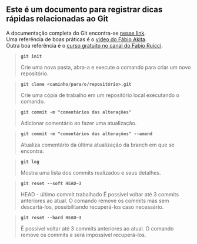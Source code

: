 ## Este é um documento para registrar dicas rápidas relacionadas ao Git
 A documentação completa do Git encontra-se [nesse link](https://git-scm.com/doc).<br>
 Uma referência de boas práticas é o [video do Fábio Akita](https://www.youtube.com/watch?v=6OokP-NE49k).<br>
 Outra boa referência é o [curso gratuito no canal do Fabio Ruicci](https://www.youtube.com/playlist?list=PLvS2JoIlSA4DCmp7pbXXuZEUb5E-IDb-K).
<br>
> **`git init`**
> 
>Crie uma nova pasta, abra-a e execute o comando para criar um novo repositório.

> **`git clone <caminho/para/o/repositório>.git`**
>
>Crie uma cópia de trabalho em um repositório local executando o comando.

> **`git commit -m "comentários das alterações"`**
>
>Adicionar comentário ao fazer uma atualização.

> **`git commit -m "comentários das alterações" --amend`** 
>
>Atualiza comentário da última atualização da branch em que se encontra.

> **`git log`** 
>
>Mostra uma lista dos commits realizados e seus detalhes.

> **`git reset --soft HEAD~3`** 
>
>HEAD - último commit trabalhado
>É possivel voltar até 3 commits anteriores ao atual. O comando remove os commits mas sem descartá-los, possibilitando recuperá-los caso necessário.

> **`git reset --hard HEAD~3`** 
>
>É possivel voltar até 3 commits anteriores ao atual. O comando remove os commits e será impossível recuperá-los.